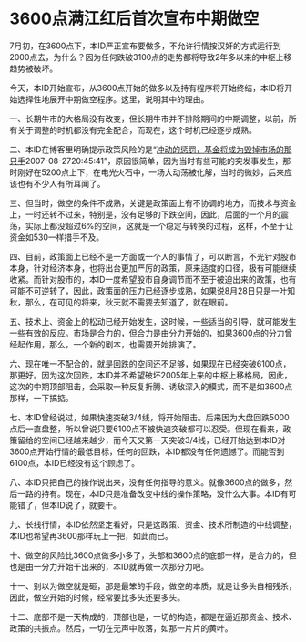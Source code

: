 3600点满江红后首次宣布中期做空
====



7月初，在3600点下，本ID严正宣布要做多，不允许行情按汉奸的方式运行到2000点去，为什么？因为任何跌破3100点的走势都将导致2年多以来的中枢上移趋势被破坏。

今天，本ID开始宣布，从3600点开始的做多以及持有程序将开始终结，本ID将开始选择性地展开中期做空程序。这里，说明其中的理由。

一、长期牛市的大格局没有改变，但长期牛市并不排除期间的中期调整，以前，所有关于调整的时机都没有完全配合，而现在，这个时机已经逐步成熟。

二、本ID在博客里明确提示政策风险的是“[冲动的惩罚，基金将成为毁掉市场的那只手](http://blog.sina.com.cn/s/blog_486e105c01000cee.html)2007-08-2720:45:41”，原因很简单，因为当时有些可能的突发事发生，那时刚好在5200点上下，在电光火石中，一场大动荡被化解，当时的微妙，后来应该也有不少人有所耳闻了。

三、但当时，做空的条件不成熟，关键是政策面上有不协调的地方，而技术与资金上，一时还转不过来，特别是，没有足够的下跌空间，因此，后面的一个月的震荡，实际上都没超过6%的空间，这就是一个稳定与转换的过程，这样，不至于让资金如530一样措手不及。

四、目前，政策面上已经不是一方面或一个人的事情了，可以断言，不光针对股市本身，针对经济本身，也将出台更加严厉的政策，原来适度的口径，极有可能继续收紧。而针对股市的，本ID一度希望股市自身调节而不至于被迫出来的政策，也有可能不可逆转了，因此，政策面的压力已经逐步成熟，如果说8月28日只是一叶知秋，那么，在可见的将来，秋天就不需要去知道了，就在眼前。

五、技术上、资金上的松动已经开始发生，这时候，一些适当的引导，就可能发生一些有效的反应。市场是合力的，但合力是由分力开始的，如果3600点的分力曾经起作用，那么，一个新的剧本，也需要开始排演了。

六、现在唯一不配合的，就是回跌的空间还不足够，如果现在已经突破6100点，那更好。因为这次回跌，本ID并不希望破坏2005年上来的中枢上移格局，因此，这次的中期顶部阻击，会采取一种反复折腾、诱敌深入的模式，而不是如3600点那样，一下搞掂。

七、本ID曾经说过，如果快速突破3/4线，将开始阻击。后来因为大盘回跌5000点后一直盘整，所以曾说只要6100点不被快速突破都可以忍受。但现在看来，政策留给的空间已经越来越少，而今天又第一天突破3/4线，已经开始达到本ID对3600点开始行情的最低目标，任何的回跌，本ID都没有任何遗憾了。而能否到6100点，本ID已经没有这个顾虑了。

八、本ID只把自己的操作说出来，没有任何指导的意义。就像3600点的做多，然后一路的持有。现在，本ID只是准备改变中线的操作策略，没什么大事。本ID有可能错了，但本ID说了，就要干。

九、长线行情，本ID依然坚定看好，只是这政策、资金、技术所制造的中线调整，本ID也希望再3600那样玩上一把，如此而已。

十、做空的风险比3600点做多小多了，头部和3600点的底部一样，是合力的，但也是由一分力开始干出来的，本ID就再做一次那分力吧。

十一、别以为做空就是砸，那是最笨的手段，做空的本质，就是让多头自相残杀，因此，做空开始的时候，经常要比多头还要多头。

十二、底部不是一天构成的，顶部也是，一切的构造，都是在逼近那资金、技术、政策的共振点。然后，一切在无声中败落，如那一片片的黄叶。
